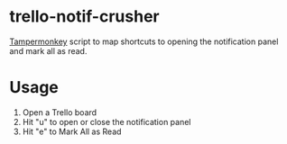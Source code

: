 # trello-notif-crusher
[Tampermonkey](https://www.tampermonkey.net/) script to map shortcuts to opening the notification panel and mark all as read.

# Usage
1. Open a Trello board
2. Hit "u" to open or close the notification panel
3. Hit "e" to Mark All as Read
